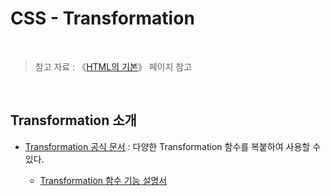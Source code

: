 # CSS - Transformation

<br/>

>  참고 자료 : 《<a href="https://github.com/SangYoonLee1231/TIL/blob/main/HTML%20%26%20CSS/html_basic_concept.md">HTML의 기본</a>》 페이지 참고

<br/>

## Transformation 소개

* <a href="https://developer.mozilla.org/ko/docs/Web/CSS/transform">Transformation 공식 문서</a> : 다양한 Transformation 함수를 복붙하여 사용할 수 있다.

    * <a href="https://developer.mozilla.org/ko/docs/Web/CSS/transform-function">Transformation 함수 기능 설명서</a>